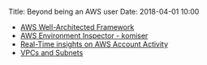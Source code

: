 Title: Beyond being an AWS user
Date: 2018-04-01 10:00


- [AWS Well-Architected Framework](https://d0.awsstatic.com/whitepapers/architecture/AWS_Well-Architected_Framework.pdf)
- [AWS Environment Inspector - komiser](https://github.com/mlabouardy/komiser)
- [Real-Time insights on AWS Account Activity](https://aws.amazon.com/answers/account-management/real-time-insights-account-activity/)
- [VPCs and Subnets](https://docs.aws.amazon.com/AmazonVPC/latest/UserGuide/VPC_Subnets.html)

